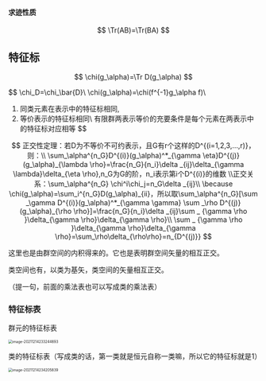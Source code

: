 #### 求迹性质

$$
\Tr(AB)=\Tr(BA)
$$

## 特征标

$$
\chi(g_\alpha)=\Tr D(g_\alpha)
$$

$$
\chi_D=\chi_\bar{D}\\
\chi(g_\alpha)=\chi(f^{-1}g_\alpha f)\\
1. 同类元素在表示中的特征标相同,
2. 等价表示的特征标相同\\
有限群两表示等价的充要条件是每个元素在两表示中的特征标对应相等
$$

$$
正交性定理：若D为不等价不可约表示，且G有r个这样的D^{(i=1,2,3,...,r)}，则：\\
\sum_\alpha^{n_G}D^{(i)}(g_\alpha)^*_{\gamma \eta}D^{(j)}(g_\alpha)_{\lambda \rho}=\frac{n_G}{n_i}\delta _{ij}\delta_{\gamma \lambda}\delta_{\eta \rho},n_G为G的阶，n_i表示第i个D^{(i)}的维数
\\正交关系：\sum_\alpha^{n_G} \chi^i\chi_j=n_G\delta _{ij}\\
\because \chi(g_\alpha)=\sum_i^{n_G}D(g_\alpha)_{ii}，所以取\sum_\alpha^{n_G}[\sum _\gamma D^{(i)}(g_\alpha)^*_{\gamma \gamma} \sum _\rho D^{(j)}(g_\alpha)_{\rho \rho}]=\frac{n_G}{n_i}\delta _{ij}\sum _ {\gamma \rho }\delta_{\gamma \rho}\delta_{\gamma \rho}\\
\sum _ {\gamma \rho }\delta_{\gamma \rho}\delta_{\gamma \rho}=\sum_\rho\delta_{\rho\rho}=n_{D^{(j)}}
$$

这里也是由群空间的内积得来的。它也是表明群空间矢量的相互正交。

类空间也有，以类为基矢，类空间的矢量相互正交。

（提一句，前面的乘法表也可以写成类的乘法表）

### 特征标表

群元的特征标表

<img src="C:\Users\Wang Zhiyan\AppData\Roaming\Typora\typora-user-images\image-20211214233244693.png" alt="image-20211214233244693" style="zoom:50%;" />



类的特征标表（写成类的话，第一类就是恒元自称一类嘛，所以它的特征标就是1）

<img src="C:\Users\Wang Zhiyan\AppData\Roaming\Typora\typora-user-images\image-20211214234205839.png" alt="image-20211214234205839" style="zoom:50%;" />

